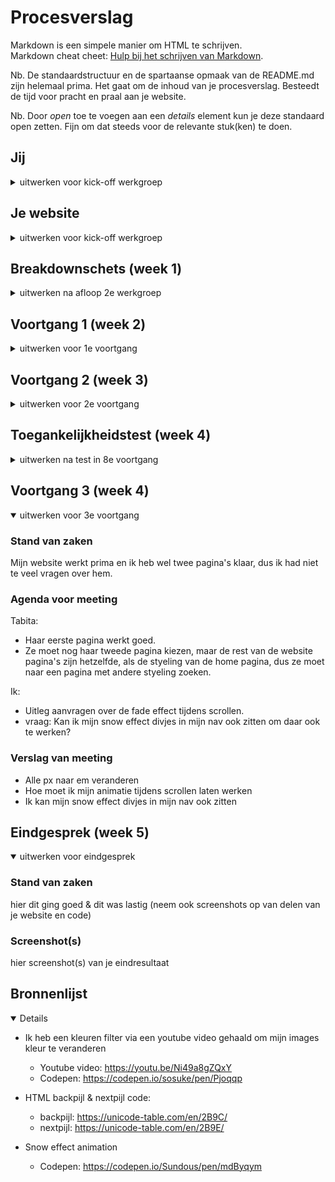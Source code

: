 # Procesverslag
Markdown is een simpele manier om HTML te schrijven.  
Markdown cheat cheet: [Hulp bij het schrijven van Markdown](https://github.com/adam-p/markdown-here/wiki/Markdown-Cheatsheet).

Nb. De standaardstructuur en de spartaanse opmaak van de README.md zijn helemaal prima. Het gaat om de inhoud van je procesverslag. Besteedt de tijd voor pracht en praal aan je website.

Nb. Door *open* toe te voegen aan een *details* element kun je deze standaard open zetten. Fijn om dat steeds voor de relevante stuk(ken) te doen.





## Jij

<details>
<summary>uitwerken voor kick-off werkgroep</summary>

### Auteur:
Sundous Kanaan

#### Je startniveau:
Rood
 
#### Je focus:
Surface plane
<!-- 1- Dark/Light mode 
2- Custom properties++ (voor meer dan kleur, aanpassen met JS…)
3- Advanced positioning: sticky, fixed, z-index…

4- Custom properties
5- Scroll animaties (id & scroll-behaviour, intersection observer…)
 -->
 
</details>





## Je website

<details>
<summary>uitwerken voor kick-off werkgroep</summary>

### Je opdracht:
https://www.yoasobi-music.jp/profile

#### Screenshot(s) van de eerste pagina (small screen): 
PROFILE (Home page)
<!-- <img src="images/dummy-plaatje.jpg" width="375px" alt="omschrijving van de pagina"> -->
![image](https://user-images.githubusercontent.com/94317411/142030543-41a16000-3d77-4bba-8280-414254d748a3.png)

#### Screenshot(s) van de tweede pagina (small screen):
SONGS / NOVELS
<!-- <img src="images/dummy-plaatje.jpg" width="375px" alt="omschrijving van de pagina"> -->
![image](https://user-images.githubusercontent.com/94317411/142031267-b04d769a-085a-4ae6-9134-e427c373bd7a.png)

 
</details>



## Breakdownschets (week 1)

<details>
<summary>uitwerken na afloop 2e werkgroep</summary>

### de hele pagina: 
<!-- <img src="images/dummy-plaatje.jpg" width="375px" alt="breakdown van de hele pagina"> -->
<img src="readme-images/home-page-anatome.png" width="375px" alt="breakdown van de hele pagina">
 
### dynamisch deel (bijv menu): 
<!-- <img src="images/dummy-plaatje.jpg" width="375px" alt="breakdown van een dynamisch deel"> -->
 <img src="readme-images/menu-anatome.png" width="375px" alt="breakdown van de hele pagina">

<!-- ### wellicht nog een dynamisch deel (bijv filter): 
<img src="images/dummy-plaatje.jpg" width="375px" alt="breakdown van nog een dynamisch deel"> -->

</details>





## Voortgang 1 (week 2)

<details>
<summary>uitwerken voor 1e voortgang</summary>

### Stand van zaken
Alles werkt goed tot nu toe. Ik heb geprobeerd het grids te gebruiken en we hebben het nog niet bestudeerd, 
het werkte prima, maar er zijn enkele commando's die ik niet kende en die ik moet toevoegen of corrigeren.
Mijn code is netjes, maar er zijn enkele verbeterpunten nodig, zoals het definiëren van de taal in sommige delen van de tekst, 
 omdat de site zowel Japanse en Engelse talen bevat.


### Agenda voor meeting
samen met je groepje opstellen
 
Marc:
 - Beter en duidelijker namen voor de variabele geven (custom properties).
 - Font sizen
 - Skip niet de main element in de code dan kan de screen reader niet de elementen
   van main vinden en gaat hun skippen.
 - De list elementen moeten gelijk zijn.
 
Tabita:
 - De volgorde van de HTML elementen fixen.
 - <time>: The (Date) Time element gebruiken.
 - Ze heeft een probleem met ruimte tussen de foto's, die mag niet zijn.
 - Het gebruiken van position Property.
 
Ik:
- Spacing in mijn tekst.
- Ik heb geprobeerd om grid te gebruiken.
 
### Verslag van meeting
hier na afloop snel de uitkomsten van de meeting vastleggen

- Heb ik mijn HTML volgorde gefixt
- <time>: The (Date) Time element gebruiken.
- Spacing in mijn tekst was een font probleem.
- Definieer de taal van de site en de tekst met een span  want mijn site gebruikt Engels en Japans.
- Met de uitleg van de volgende les over de grid wordt duidelijker.

</details>





## Voortgang 2 (week 3)

<details>
<summary>uitwerken voor 2e voortgang</summary>

### Stand van zaken
hier dit ging goed & dit was lastig (neem ook screenshots op van delen van je website en code)
 
Alles van de site basis ging goed volgens de lessen van de vorige weken, maar in dit punt heb ik nog twee probleemen
- Ik heb allen dit screenshot van mijn grid probleem, waar mijn nav elementen staan niet in zijn section grid:
<img src="https://user-images.githubusercontent.com/94317411/145985365-d6fffb47-f969-442b-be60-e57869f4e0e6.png" width="375px" alt="breakdown van de hele pagina">
 
- Mijn snow effect moet in mijn menu terug komen:
 <img src="https://user-images.githubusercontent.com/94317411/145986513-8e5dee05-ca9b-4063-8349-d9aaf7b8902b.png" width="375px" alt="breakdown van de hele pagina">

 



### Agenda voor meeting
Marc:
 - Zijn pagina was klein en weinig werk voor wat hij kan doen, dus het advies was om misschien kan hij animaties voor de achtergrond maken, 
 die in de orginiele site niet staat.
 - Zijn font responsive maken tijdens het veranderen van de screen width bijvoorbeeld met clamp().
 
Tabita:
 - Haar foto's size aanpassen.
 - De navigatiemenu elementen verschijnen, zelfs als het menu niet is geopend.
 
 Ik:
 - De snow effect van de achtergrond in mijn menu ook terug zien.
 - Mijn grid van tweede pagina fixen.
 - Een hover/cursor:pointer voor mijn menu knop maken, want het is een drie los lijnen en het is niet duidelijk, 
 als je moet ergens oop de knop klicken of moet dat op de lijnen.
 - Ik heb met de browser scherm beginnen, maar dat is fout, want ik moet met mobile scherm beginnen en nu ben ik klaar met de eerste pagina, 
 mijn menu en bijna de helft van de tweede, dus moet ik Sanna vraggen wat ik nu moet doen.
 
### Verslag van meeting
hier na afloop snel de uitkomsten van de meeting vastleggen

- Ik had een probleem met de grid van pagina 2, maar het hulp van de student assisstenten had ik duidelijker beeld over de grid en hoe kan ik mijn probleem fixen.
 Als ik wil elementen in mijn grid positioneren die een parent hebben, moet ik eerste de parent in de grid positineren en dan zijn childeren positineren.
 
- Mijn achtergrond animatie is prima maar het moet ook in mijn navigatie menu komen, ze hebben ook geprobeerd om het te fixen en uitleggen hoe kan dat.
 
- Ik kan mijn code van de eerste pagina houden, en begin opniew met de mobile versie van de tweede pagina.

</details>





## Toegankelijkheidstest (week 4)

<details>
<summary>uitwerken na test in 8e voortgang</summary>

### Bevindingen
Lijst met je bevindingen die in de test naar voren kwamen:
 
 #### Gebruik screenreader
 
- De screen reader leest alleen de hoofd kopjes en de links iconen maar niet de paragrafen
- Ik heb de Engelse en Japanse pakketten in mijn systeem opgeslagen, daarna werkte het beter.


#### (Visuele) berperkingen
 
- Ik heb mijn website duidelijk gevonden voor mensen met een (visuele) beperking, want hij heeft duidelijk bouwen en elementen.

#### Navigeren met toetsenbord
Mijn navigatie door de toetsenbord werkt goed en je kan wel navegeren tussen de twee pagina's en hun elementen.
 
#### Algemeen punten.
Dit was de eerste test, dus heb ik paar punten gevonden, die ik moet fixen in mijn css.
- Mijn Social media hebben niet de kleur die ik wild in de light mode:
  - <img src="https://user-images.githubusercontent.com/94317411/145995475-512f7681-f7da-4840-b5f6-fc746f7d7b4a.png" width="375px" alt="breakdown van de hele pagina">
  - <img src="https://user-images.githubusercontent.com/94317411/145995448-90c1991f-648f-413a-bbc3-ac75aad6f385.png" width="375px" alt="breakdown van de hele pagina">
 
- Ik heb de code van de dark mode gefixt
  - <img src="https://user-images.githubusercontent.com/94317411/145996153-b82ebdcf-85d8-41e0-964f-b946ac14e69b.png" width="375px" alt="breakdown van de hele pagina">
  - <img src="https://user-images.githubusercontent.com/94317411/145996256-eb75a1fb-ca5c-4d84-94b6-240a67e6afd0.png" width="375px" alt="breakdown van de hele pagina">

- Mijn footer font was zwart in plaats van wit in de light mode
   - <img src="https://user-images.githubusercontent.com/94317411/145996378-f114d63a-5d13-462a-bb3b-10ed4a558cbb.png" width="375px" alt="breakdown van de hele pagina">
   - <img src="https://user-images.githubusercontent.com/94317411/145996644-1d6e39c6-d0ca-4000-9414-cb7813933a09.png" width="375px" alt="breakdown van de hele pagina">

 - Mijn menu knop ook was wit in plaats van zwart in de light mode
   - <img src="https://user-images.githubusercontent.com/94317411/145996958-c7c27c15-7879-44e8-9e75-82d39d1336cb.png" width="375px" alt="breakdown van de hele pagina">
   - <img src="https://user-images.githubusercontent.com/94317411/145997024-4ad8ec41-c6c7-434a-80c5-7b6512f60d5d.png" width="375px" alt="breakdown van de hele pagina">

 - De light mode problemen heb ik in mijn @media gefixt en voor de menu knop ik heb zijn kleur variable gefixt
   - <img src="https://user-images.githubusercontent.com/94317411/145997563-4f8f6a4c-6dba-4e9d-a0f5-4a6d0071150b.png" width="375px" alt="breakdown van de hele pagina">


 
#### Hulp aan de studenten assistent aanvragen:
- Ik heb mijn grid van de tweede pagina gemaakt, maar paar section hebben styling anders.
  Ik heb met de student assistenten dat opgelost door de elementen code te verwerken.
 - Section met goede styling:
   - <img src="https://user-images.githubusercontent.com/94317411/145980618-d1673bed-a6c6-43d7-b211-4cc9aa92f052.png" width="375px" alt="breakdown van de hele pagina">

 - Section met fout styling:
   - <img src="https://user-images.githubusercontent.com/94317411/145986245-5b6fb46d-a36c-44f8-83cb-057c42abe412.png" width="375px" alt="breakdown van de hele pagina">

 - De styling komt hier van de eerste pagina en dat mag niet:
   - <img src="https://user-images.githubusercontent.com/94317411/145986326-f3d23373-ca3d-4087-8732-c8f0efabf12b.png" width="375px" alt="breakdown van de hele pagina">
   - Hoe ik dit opgelost heb:
      - <img src="https://user-images.githubusercontent.com/94317411/146001877-dbd8df77-0914-4726-bd52-bddba3aa44a2.png" width="375px" alt="breakdown van de hele pagina">


</details>





## Voortgang 3 (week 4)
<details open>
<summary>uitwerken voor 3e voortgang</summary>

### Stand van zaken
Mijn website werkt prima en ik heb wel twee pagina's klaar, dus ik had niet te veel vragen over hem.


### Agenda voor meeting
Tabita:
 - Haar eerste pagina werkt goed.
 - Ze moet nog haar tweede pagina kiezen, maar de rest van de website pagina's zijn hetzelfde, als de styeling van de home pagina, 
 dus ze moet naar een pagina met andere styeling zoeken.
 
Ik:
 - Uitleg aanvragen over de fade effect tijdens scrollen.
 - vraag: Kan ik mijn snow effect divjes in mijn nav ook zitten om daar ook te werken?
 
### Verslag van meeting
- Alle px naar em veranderen
- Hoe moet ik mijn animatie tijdens scrollen laten werken
- Ik kan mijn snow effect divjes in mijn nav ook zitten

</details>





## Eindgesprek (week 5)

<details open>
<summary>uitwerken voor eindgesprek</summary>

### Stand van zaken
hier dit ging goed & dit was lastig (neem ook screenshots op van delen van je website en code)
 <!--  <img src="" width="375px" alt="breakdown van de hele pagina"> -->

### Screenshot(s)

hier screenshot(s) van je eindresultaat
 
 <!--  <img src="" width="375px" alt="breakdown van de hele pagina"> -->
 <!--  <img src="" width="375px" alt="breakdown van de hele pagina"> -->
</details>





## Bronnenlijst

<details open>
 
 - Ik heb een kleuren filter via een youtube video gehaald om mijn images kleur te veranderen
   - Youtube video: https://youtu.be/Ni49a8gZQxY
   - Codepen: https://codepen.io/sosuke/pen/Pjoqqp
 
- HTML backpijl & nextpijl code:
   - backpijl: https://unicode-table.com/en/2B9C/
   - nextpijl: https://unicode-table.com/en/2B9E/
 
- Snow effect animation
   - Codepen: https://codepen.io/Sundous/pen/mdByqym

</details>
